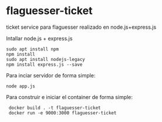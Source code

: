 # flaguesser-ticket
ticket service para flaguesser realizado en node.js+express.js

Intallar node.js + express.js
  
  ```
  sudo apt install npm
  npm install
  sudo apt install nodejs-legacy
  npm install express.js --save
  ```

Para inciar servidor de forma simple:
  ```
  node app.js
  ```

Para construir e iniciar el container de forma simple:
 ```
  docker build . -t flaguesser-ticket
  docker run -e 9000:3000 flaguesser-ticket
  ```

